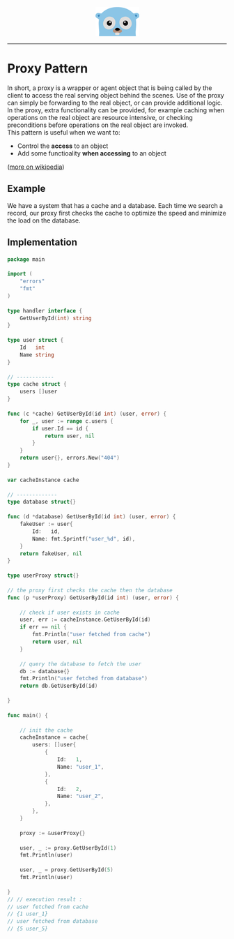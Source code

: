 <p align="center">
  <img src="../gopher.png" />
</p>

---

# Proxy Pattern
In short, a proxy is a wrapper or agent object that is being called by the client to access the real serving object behind the scenes. Use of the proxy can simply be forwarding to the real object, or can provide additional logic. In the proxy, extra functionality can be provided, for example caching when operations on the real object are resource intensive, or checking preconditions before operations on the real object are invoked.
<br />
This pattern is useful when we want to:

* Control the **access** to an object
* Add some functioality **when accessing** to an object

([more on wikipedia](https://en.wikipedia.org/wiki/Proxy_pattern)) 
<br />

## Example
We have a system that has a cache and a database. Each time we search a record, our proxy first checks the cache to optimize the speed and minimize the load on the database.

## Implementation

```go
package main

import (
	"errors"
	"fmt"
)

type handler interface {
	GetUserById(int) string
}

type user struct {
	Id   int
	Name string
}

// ------------
type cache struct {
	users []user
}

func (c *cache) GetUserById(id int) (user, error) {
	for _, user := range c.users {
		if user.Id == id {
			return user, nil
		}
	}
	return user{}, errors.New("404")
}

var cacheInstance cache

// -------------
type database struct{}

func (d *database) GetUserById(id int) (user, error) {
	fakeUser := user{
		Id:   id,
		Name: fmt.Sprintf("user_%d", id),
	}
	return fakeUser, nil
}

type userProxy struct{}

// the proxy first checks the cache then the database
func (p *userProxy) GetUserById(id int) (user, error) {

	// check if user exists in cache
	user, err := cacheInstance.GetUserById(id)
	if err == nil {
		fmt.Println("user fetched from cache")
		return user, nil
	}

	// query the database to fetch the user
	db := database{}
	fmt.Println("user fetched from database")
	return db.GetUserById(id)

}

func main() {

	// init the cache
	cacheInstance = cache{
		users: []user{
			{
				Id:   1,
				Name: "user_1",
			},
			{
				Id:   2,
				Name: "user_2",
			},
		},
	}

	proxy := &userProxy{}

	user, _ := proxy.GetUserById(1)
	fmt.Println(user)

	user, _ = proxy.GetUserById(5)
	fmt.Println(user)

}
// // execution result :
// user fetched from cache
// {1 user_1}
// user fetched from database
// {5 user_5}
```
